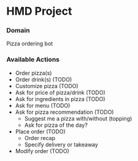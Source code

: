 # HMD Project

### Domain
Pizza ordering bot

### Available Actions
- Order pizza(s)
- Order drink(s) (TODO)
- Customize pizza (TODO)
- Ask for price of pizza/drink (TODO)
- Ask for ingredients in pizza (TODO)
- Ask for menu (TODO)
- Ask for pizza recommendation (TODO)
  - Suggest me a pizza with/without (topping)
  - Ask for pizza of the day?
- Place order (TODO)
  - Order recap
  - Specify delivery or takeaway
- Modify order (TODO)